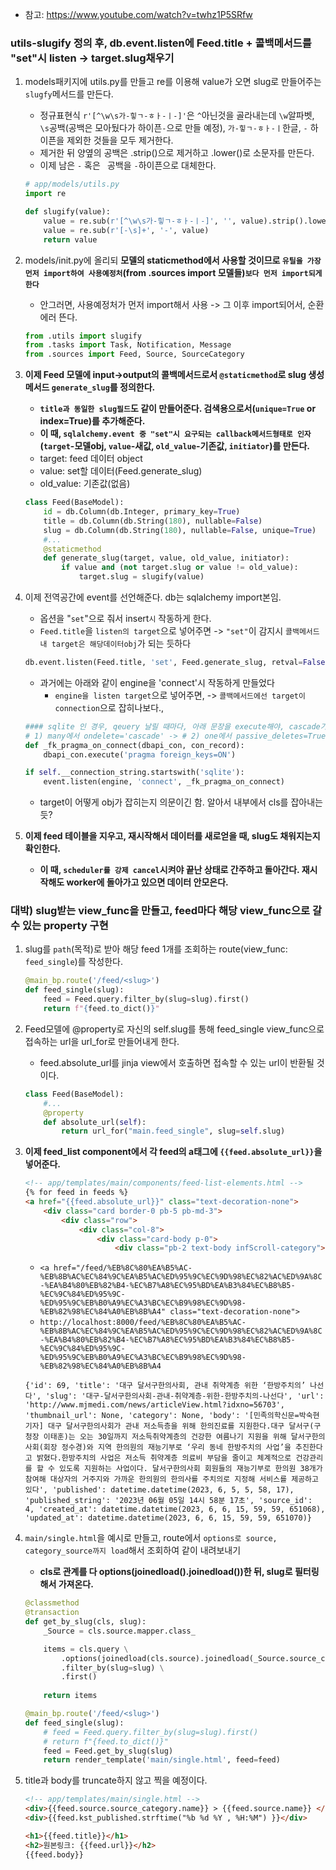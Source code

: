 - 참고: https://www.youtube.com/watch?v=twhz1P5SRfw

### utils-slugify 정의 후, db.event.listen에 Feed.title + 콜백메서드를 "set"시 listen -> target.slug채우기
1. models패키지에 utils.py를 만들고 re를 이용해 value가 오면 slug로 만들어주는 `slugfy`메서드를 만든다.
    - 정규표현식 `r'[^\w\s가-힣ㄱ-ㅎㅏ-ㅣ-]'`은 `^`아닌것을 골라내는데 `\w`알파벳, `\s`공백(공백은 모아뒀다가 하이픈`-`으로 만들 예정), `가-힣ㄱ-ㅎㅏ-ㅣ`한글, `-` 하이픈을 제외한 것들을 모두 제거한다.
    - 제거한 뒤 양옆의 공백은 .strip()으로 제거하고 .lower()로 소문자를 만든다.
    - 이제 남은 `-` 혹은 ` `공백을 `-`하이픈으로 대체한다.
    ```python
    # app/models/utils.py
    import re
    
    def slugify(value):
        value = re.sub(r'[^\w\s가-힣ㄱ-ㅎㅏ-ㅣ-]', '', value).strip().lower()
        value = re.sub(r'[-\s]+', '-', value)
        return value
    
    ```
   
2. models/init.py에 올리되 **모델의 staticmethod에서 사용할 것이므로 `유틸을 가장 먼저 import하여 사용예정처`(from .sources import 모델들)`보다 먼저 import되게한다`**
    - 안그러면, 사용예정처가 먼저 import해서 사용 -> 그 이후 import되어서, 순환에러 뜬다.
    ```python
    from .utils import slugify
    from .tasks import Task, Notification, Message
    from .sources import Feed, Source, SourceCategory
    ```
   
3. **이제 Feed 모델에 input->output의 콜백메서드로서 `@staticmethod`로 slug 생성 메서드 `generate_slug`를 정의한다.**
    - **`title과 동일한 slug필드`도 같이 만들어준다. 검색용으로서(`unique=True` or index=True)를 추가해준다.**
    - **이 때, `sqlalchemy.event 중 "set"시 요구되는 callback메서드형태로 인자`(`target`-모델obj, `value`-새값, `old_value`-기존값, `initiator`)를 만든다.**
    - target: feed 데이터 object
    - value: set할 데이터(Feed.generate_slug)
    - old_value: 기존값(없음)
    ```python
    class Feed(BaseModel):
        id = db.Column(db.Integer, primary_key=True)
        title = db.Column(db.String(180), nullable=False)
        slug = db.Column(db.String(180), nullable=False, unique=True)
        #...
        @staticmethod
        def generate_slug(target, value, old_value, initiator):
            if value and (not target.slug or value != old_value):
                target.slug = slugify(value)
    ```
   
4. 이제 전역공간에 event를 선언해준다. db는 sqlalchemy import본임.
    - 옵션을 "`set`"으로 줘서 insert`시` 작동하게 한다.
    - `Feed.title`을 `listen의 target`으로 넣어주면 ->  `"set"`이 감지시 `콜백메서드내 target은 해당데이터obj`가 되는 듯하다 
    ```python
    db.event.listen(Feed.title, 'set', Feed.generate_slug, retval=False)
    ```
    - 과거에는 아래와 같이 engine을 'connect'시 작동하게 만들었다
        - `engine을 listen target`으로 넣어주면, ->  `콜백메서드에선 target이 connection`으로 잡히나보다., 
    ```python
    #### sqlite 인 경우, qeuery 날릴 때마다, 아래 문장을 execute해야, cascade가 정상작동한다
    # 1) many에서 ondelete='cascade' -> # 2) one에서 passive_deletes=True 로만 작동할 수있게 매번 제약조건 날려준다
    def _fk_pragma_on_connect(dbapi_con, con_record):
        dbapi_con.execute('pragma foreign_keys=ON')

    if self.__connection_string.startswith('sqlite'):
        event.listen(engine, 'connect', _fk_pragma_on_connect)
    ```
    - target이 어떻게 obj가 잡히는지 의문이긴 함. 알아서 내부에서 cls를 잡아내는 듯?


5. **이제 feed 테이블을 지우고, 재시작해서 데이터를 새로얻을 때, slug도 채워지는지 확인한다.**
    - **이 때, `scheduler를 강제 cancel`시켜야 끝난 상태로 간주하고 돌아간다. 재시작해도 worker에 돌아가고 있으면 데이터 안모은다.**


### 대박) slug받는 view_func을 만들고, feed마다 해당 view_func으로 갈 수 있는 property 구현
1. slug를 `path`(목적)로 받아 해당 feed 1개를 조회하는 route(view_func: `feed_single`)를 작성한다.
    ```python
    @main_bp.route('/feed/<slug>')
    def feed_single(slug):
        feed = Feed.query.filter_by(slug=slug).first()
        return f"{feed.to_dict()}"
    ```

2. Feed모델에 @property로 자신의 self.slug를 통해 feed_single view_func으로 접속하는 url을 url_for로 만들어내게 한다.
    - feed.absolute_url를 jinja view에서 호출하면 접속할 수 있는 url이 반환될 것이다.
    ```python
    class Feed(BaseModel):
        #...
        @property
        def absolute_url(self):
            return url_for("main.feed_single", slug=self.slug)
    ```
   

3. **이제 feed_list component에서 각 feed의 a태그에 `{{feed.absolute_url}}`을 넣어준다.**
    ```html
    <!-- app/templates/main/components/feed-list-elements.html -->
    {% for feed in feeds %}
    <a href="{{feed.absolute_url}}" class="text-decoration-none">
        <div class="card border-0 pb-5 pb-md-3">
            <div class="row">
                <div class="col-8">
                    <div class="card-body p-0">
                        <div class="pb-2 text-body infScroll-category">{{feed.source.name}}</div>
    ```
    - `<a href="/feed/%EB%8C%80%EA%B5%AC-%EB%8B%AC%EC%84%9C%EA%B5%AC%ED%95%9C%EC%9D%98%EC%82%AC%ED%9A%8C-%EA%B4%80%EB%82%B4-%EC%B7%A8%EC%95%BD%EA%B3%84%EC%B8%B5-%EC%9C%84%ED%95%9C-%ED%95%9C%EB%B0%A9%EC%A3%BC%EC%B9%98%EC%9D%98-%EB%82%98%EC%84%A0%EB%8B%A4" class="text-decoration-none">`
    - `http://localhost:8000/feed/%EB%8C%80%EA%B5%AC-%EB%8B%AC%EC%84%9C%EA%B5%AC%ED%95%9C%EC%9D%98%EC%82%AC%ED%9A%8C-%EA%B4%80%EB%82%B4-%EC%B7%A8%EC%95%BD%EA%B3%84%EC%B8%B5-%EC%9C%84%ED%95%9C-%ED%95%9C%EB%B0%A9%EC%A3%BC%EC%B9%98%EC%9D%98-%EB%82%98%EC%84%A0%EB%8B%A4`
    ```
    {'id': 69, 'title': '대구 달서구한의사회, 관내 취약계층 위한 ‘한방주치의’ 나선다', 'slug': '대구-달서구한의사회-관내-취약계층-위한-한방주치의-나선다', 'url': 'http://www.mjmedi.com/news/articleView.html?idxno=56703', 'thumbnail_url': None, 'category': None, 'body': '[민족의학신문=박숙현 기자] 대구 달서구한의사회가 관내 저소득층을 위해 한의진료를 지원한다.대구 달서구(구청장 이태훈)는 오는 30일까지 저소득취약계층의 건강한 여름나기 지원을 위해 달서구한의사회(회장 정수경)와 지역 한의원의 재능기부로 ‘우리 동네 한방주치의 사업’을 추진한다고 밝혔다.한방주치의 사업은 저소득 취약계층 의료비 부담을 줄이고 체계적으로 건강관리를 할 수 있도록 지원하는 사업이다. 달서구한의사회 회원들의 재능기부로 한의원 38개가 참여해 대상자의 거주지와 가까운 한의원의 한의사를 주치의로 지정해 서비스를 제공하고 있다', 'published': datetime.datetime(2023, 6, 5, 5, 58, 17), 'published_string': '2023년 06월 05일 14시 58분 17초', 'source_id': 4, 'created_at': datetime.datetime(2023, 6, 6, 15, 59, 59, 651068), 'updated_at': datetime.datetime(2023, 6, 6, 15, 59, 59, 651070)}
    ```
   
4. `main/single.html`을 예시로 만들고, route에서 `options로 source, category_source까지 load`해서 조회하여 같이 내려보내기
    - **cls로 관계를 다 options(joinedload().joinedload())한 뒤, slug로 필터링 해서 가져온다.**
    ```python
    @classmethod
    @transaction
    def get_by_slug(cls, slug):
        _Source = cls.source.mapper.class_

        items = cls.query \
            .options(joinedload(cls.source).joinedload(_Source.source_category)) \
            .filter_by(slug=slug) \
            .first()
        
        return items
    ```
    ```python
    @main_bp.route('/feed/<slug>')
    def feed_single(slug):
        # feed = Feed.query.filter_by(slug=slug).first()
        # return f"{feed.to_dict()}"
        feed = Feed.get_by_slug(slug)
        return render_template('main/single.html', feed=feed)
    ```
5. title과 body를 truncate하지 않고 찍을 예정이다.
    ```html
    <!-- app/templates/main/single.html -->
    <div>{{feed.source.source_category.name}} > {{feed.source.name}} </div>
    <div>{{feed.kst_published.strftime("%b %d %Y , %H:%M") }}</div>
    
    <h1>{{feed.title}}</h1>
    <h2>원본링크: {{feed.url}}</h2>
    {{feed.body}}    
    ```